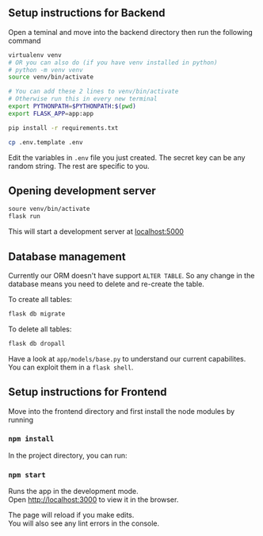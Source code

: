 ## Setup instructions for Backend

Open a teminal and move into the backend directory
then run the following command

```bash
virtualenv venv
# OR you can also do (if you have venv installed in python)
# python -m venv venv
source venv/bin/activate

# You can add these 2 lines to venv/bin/activate
# Otherwise run this in every new terminal
export PYTHONPATH=$PYTHONPATH:$(pwd)
export FLASK_APP=app:app

pip install -r requirements.txt

cp .env.template .env
```

Edit the variables in `.env` file you just created.
The secret key can be any random string.
The rest are specific to you.

## Opening development server

```bash
soure venv/bin/activate
flask run
```

This will start a development server at [localhost:5000](localhost:5000)

## Database management

Currently our ORM doesn't have support `ALTER TABLE`.
So any change in the database means you need to delete and re-create the table.

To create all tables:

```bash
flask db migrate
```

To delete all tables:

```bash
flask db dropall
```

Have a look at `app/models/base.py` to understand our current capabilites.
You can exploit them in a `flask shell`.


## Setup instructions for Frontend

Move into the frontend directory and first install the node modules by running 
### `npm install`


In the project directory, you can run:

### `npm start`

Runs the app in the development mode.\
Open [http://localhost:3000](http://localhost:3000) to view it in the browser.

The page will reload if you make edits.\
You will also see any lint errors in the console.
